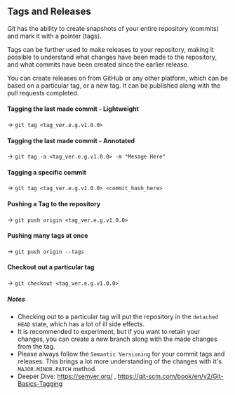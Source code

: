 ## Tags and Releases

Git has the ability to create snapshots of your entire repository (commits) and mark it with a pointer (tags). 

Tags can be further used to make releases to your repository, making it possible to understand what changes have been made to the repository, and what commits have been created since the earlier release.

You can create releases on from GitHub or any other platform, which can be based on a particular tag, or a new tag. It can be published along with the pull requests completed. 

#### Tagging the last made commit - Lightweight

-> ```git tag <tag_ver.e.g.v1.0.0>```

#### Tagging the last made commit - Annotated

-> ```git tag -a <tag_ver.e.g.v1.0.0> -m "Mesage Here"```

#### Tagging a specific commit 

-> ```git tag <tag_ver.e.g.v1.0.0> <commit_hash_here>```

#### Pushing a Tag to the repository

-> ```git push origin <tag_ver.e.g.v1.0.0>```

#### Pushing many tags at once

-> ```git push origin --tags```

#### Checkout out a particular tag

-> ```git checkout <tag_ver.e.g.v1.0.0>```

##### Notes

- Checking out to a particular tag will put the repository in the `detached HEAD` state, which has a lot of ill side effects.
- It is recommended to experiment, but if you want to retain your changes, you can create a new branch along with the made changes from the tag.
- Please always follow the `Semantic Versioning` for your commit tags and releases. This brings a lot more understanding of the changes with it's `MAJOR.MINOR.PATCH` method.
- Deeper Dive: https://semver.org/ , https://git-scm.com/book/en/v2/Git-Basics-Tagging

